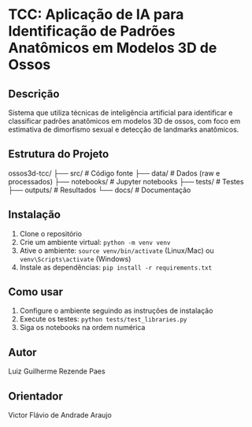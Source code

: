 # TCC: Aplicação de IA para Identificação de Padrões Anatômicos em Modelos 3D de Ossos

## Descrição

Sistema que utiliza técnicas de inteligência artificial para identificar e classificar padrões anatômicos em modelos 3D de ossos, com foco em estimativa de dimorfismo sexual e detecção de landmarks anatômicos.

## Estrutura do Projeto

ossos3d-tcc/
├── src/ # Código fonte
├── data/ # Dados (raw e processados)
├── notebooks/ # Jupyter notebooks
├── tests/ # Testes
├── outputs/ # Resultados
└── docs/ # Documentação

## Instalação

1. Clone o repositório
2. Crie um ambiente virtual: `python -m venv venv`
3. Ative o ambiente: `source venv/bin/activate` (Linux/Mac) ou `venv\Scripts\activate` (Windows)
4. Instale as dependências: `pip install -r requirements.txt`

## Como usar

1. Configure o ambiente seguindo as instruções de instalação
2. Execute os testes: `python tests/test_libraries.py`
3. Siga os notebooks na ordem numérica

## Autor

Luiz Guilherme Rezende Paes

## Orientador

Victor Flávio de Andrade Araujo
